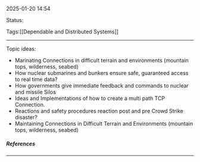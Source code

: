 2025-01-20 14:54

Status:

Tags:[[Dependable and Distributed Systems]]

---
Topic ideas:
- Marinating Connections in difficult terrain and environments (mountain tops, wilderness, seabed)
- How nuclear submarines and bunkers ensure safe, guaranteed access to real time data?
- How governments give immediate feedback and commands to nuclear and missile Silos
- Ideas and Implementations of how to create a multi path TCP Connection.
- Reactions and safety procedures reaction post and pre Crowd Strike disaster?
- Maintaining Connections in Difficult Terrain and Environments (mountain tops, wilderness, seabed)



##### References
----
